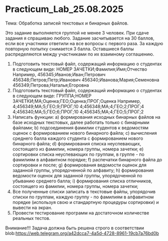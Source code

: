 # Practicum_Lab_25.08.2025
Тема: Обработка записей текстовых и бинарных файлов.

Это задание выполняется группой не менее 3 человек. При сдаче задания я спрашиваю любого. Задание засчитывается на 30 баллов, если все участники ответили на все вопросы с первого раза. За каждую повторную попытку снимается 3 балла. Оставшиеся баллы распределяются между участниками по их взаимному соглашению.
1. Подготовить текстовый файл, содержащий информацию о студентах в следующем виде:
НОМЕР ЗАЧЕТКИ;Фамилия;Имя;Отчество
Например,
456345;Иванов;Иван;Петрович
456348;Петров;Петр;Иванович
456340;Иванова;Мария;Семеновна
456349;Петрова;Наталья;Егоровна
2. Подготовить текстовый файл, содержащий информацию о студентах в следующем виде:
ГРУППА;НОМЕР ЗАЧЕТКИ;МА;Оценка;ГЕО;Оценка;ПРОГ;Оценка
Например,
4;456349;МА;5;ГЕО;9;ПРОГ;10
4;456348;МА;4;ГЕО;2;ПРОГ;4
4;456340;МА;5;ГЕО;6;ПРОГ;10
4;456345;МА;4;ГЕО;5;ПРОГ;2
3. Написать функции:
a) формирования исходных бинарных файлов на базе исходных текстовых, далее работать только с бинарными файлами;
b) подсоединения фамилии студентов к ведомостям оценок с формированием нового бинарного файла;
c) вычисления среднего балла каждого студента с формированием нового бинарного файла;
d) формирования списка неуспевающих, состоящего из фамилии, номера группы, номера зачетки;
e) сортировки списка неуспевающих по группам, в группе - по фамилиям в алфавитном порядке;
f) распечатки бинарного файла до сортировки и после;
g) формирования ведомости оценок для заданной группы, упорядоченной по алфавиту;
h) формирования ведомости оценок для заданной группы, упорядоченной по убыванию среднего балла;
i) формирования списка отличников, состоящего из фамилии, номера группы, номера зачетки;
4. Все полученные списки записать в текстовые файлы, упорядочив списки по группам, каждую группу - по фамилиям в алфавитном порядке (используя свою и стандартную процедуры сортировки) и вывести на экран.
5. Провести тестирование программ на достаточном количестве реальных тестов.

Внимание!!!
Задача должна быть решена строго в соответствии 
blob:https://web.telegram.org/a42dcca7-4a5d-4728-8961-19cb7a76bd0b
